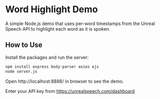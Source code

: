 # Word Highlight Demo

A simple Node.js demo that uses per-word timestamps from the Unreal Speech API to highlight each word as it is spoken.

## How to Use

Install the packages and run the server:

```sh
npm install express body-parser axios ejs
node server.js
```

Open http://localhost:8888/ in browser to see the demo.

Enter your API key from https://unrealspeech.com/dashboard

